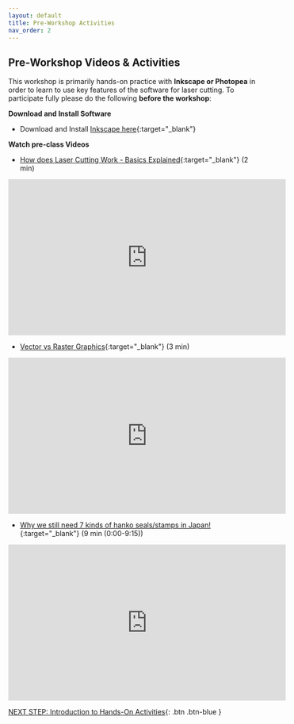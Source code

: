 ```yaml
---
layout: default
title: Pre-Workshop Activities
nav_order: 2
---
```

## Pre-Workshop Videos & Activities
This workshop is primarily hands-on practice with **Inkscape or Photopea** in order to learn to use key features of the software for laser cutting. To participate fully please do the following **before the workshop**:

**Download and Install Software**<br>
- Download and Install [Inkscape here](https://inkscape.org/release/){:target="_blank"}

**Watch pre-class Videos**<br>
- [How does Laser Cutting Work - Basics Explained](https://www.youtube.com/watch?v=SIjUVCho_xU&ab_channel=TrotecLaser){:target="_blank"} (2 min)<br>
<iframe width="560" height="315" src="https://www.youtube.com/embed/SIjUVCho_xU" title="YouTube video player" frameborder="0" allow="accelerometer; autoplay; clipboard-write; encrypted-media; gyroscope; picture-in-picture" allowfullscreen></iframe>

- [Vector vs Raster Graphics](https://www.youtube.com/watch?v=p2thSkOa_Xg&ab_channel=BuddyMedia){:target="_blank"} (3 min)<br>
<iframe width="560" height="315" src="https://www.youtube.com/embed/p2thSkOa_Xg" title="YouTube video player" frameborder="0" allow="accelerometer; autoplay; clipboard-write; encrypted-media; gyroscope; picture-in-picture" allowfullscreen></iframe>

- [Why we still need 7 kinds of hanko seals/stamps in Japan!](https://www.youtube.com/watch?v=9SqEj5nV_Ek){:target="_blank"} (9 min (0:00-9:15))<br>
<iframe width="560" height="315" src="https://www.youtube.com/watch?v=9SqEj5nV_Ek" title="YouTube video player" frameborder="0" allow="accelerometer; autoplay; clipboard-write; encrypted-media; gyroscope; picture-in-picture" allowfullscreen></iframe>

[NEXT STEP: Introduction to Hands-On Activities](activities-intro.html){: .btn .btn-blue }
